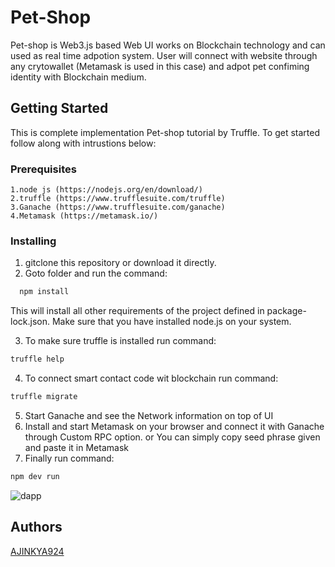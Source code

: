 # Pet-Shop

Pet-shop is Web3.js based Web UI works on Blockchain technology and can used as real time adpotion system. User will connect with website through any crytowallet (Metamask is used in this case) and adpot pet confiming identity with Blockchain medium.

## Getting Started
This is complete implementation Pet-shop tutorial by Truffle. To get started follow along with intrustions below:

### Prerequisites

```
1.node js (https://nodejs.org/en/download/)
2.truffle (https://www.trufflesuite.com/truffle)
3.Ganache (https://www.trufflesuite.com/ganache)
4.Metamask (https://metamask.io/)
```

### Installing

  1. gitclone this repository or download it directly.
  2. Goto folder and run the command:
  ```bash
    npm install
  ```
  This will install all other requirements of the project defined in package-lock.json. Make sure that you have installed node.js on      your system.
  
  3. To make sure truffle is installed run command:
  ```bash
  truffle help
  ```
  4. To connect smart contact code wit blockchain run command:
  ```bash
  truffle migrate
  ```
  5. Start Ganache and see the Network information on top of UI
  6. Install and start Metamask on your browser and connect it with Ganache through Custom RPC option. or You can simply copy seed phrase given and paste it in Metamask
  7. Finally run command:
  ```bash
  npm dev run
  ```

![dapp](https://user-images.githubusercontent.com/43004643/84690793-b5339800-af60-11ea-8ec9-46ede21bcbd9.png)

## Authors

 [AJINKYA924](https://github.com/AJINKYA924)

